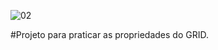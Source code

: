 ![02](https://github.com/Cassiana13/Galaxies/assets/100693203/293fa52b-168d-46e4-a026-16d2ece24685)

#Projeto para praticar as propriedades do GRID.
